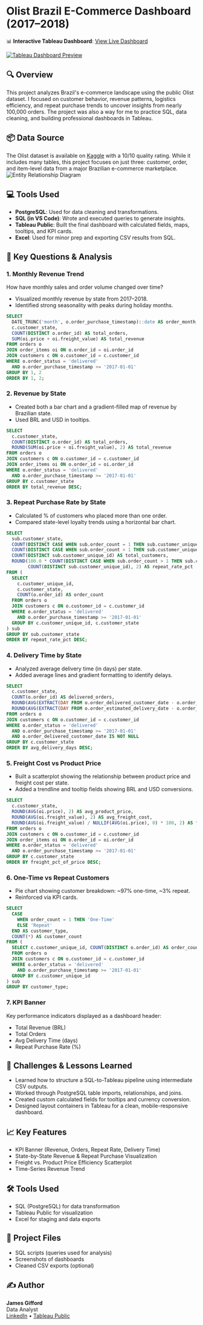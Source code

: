# Olist Brazil E-Commerce Dashboard (2017–2018)

📊 **Interactive Tableau Dashboard**: [View Live Dashboard](https://public.tableau.com/app/profile/james.gifford/viz/OlistEcommerceDataProject/OlistBrazilE-CommerceData20172018?publish=yes)

[![Tableau Dashboard Preview](assets/tableau_dashboard_preview.png)](https://public.tableau.com/app/profile/james.gifford/viz/OlistEcommerceDataProject/OlistBrazilE-CommerceData20172018?publish=yes)

## 🔍 Overview
This project analyzes Brazil's e-commerce landscape using the public Olist dataset. I focused on customer behavior, revenue patterns, logistics efficiency, and repeat purchase trends to uncover insights from nearly 100,000 orders. The project was also a way for me to practice SQL, data cleaning, and building professional dashboards in Tableau.

## 📦 Data Source

The Olist dataset is available on [Kaggle](https://www.kaggle.com/datasets/olistbr/brazilian-ecommerce) with a 10/10 quality rating. While it includes many tables, this project focuses on just three: customer, order, and item-level data from a major Brazilian e-commerce marketplace.  
![Entity Relationship Diagram](assets\olist_entity_relationship_diagram.png)
## 💻 Tools Used

- **PostgreSQL**: Used for data cleaning and transformations.  
- **SQL (in VS Code)**: Wrote and executed queries to generate insights.  
- **Tableau Public**: Built the final dashboard with calculated fields, maps, tooltips, and KPI cards.  
- **Excel**: Used for minor prep and exporting CSV results from SQL.

## 🧮 Key Questions & Analysis

### 1. Monthly Revenue Trend
How have monthly sales and order volume changed over time?
- Visualized monthly revenue by state from 2017–2018.
- Identified strong seasonality with peaks during holiday months.
```sql
SELECT 
  DATE_TRUNC('month', o.order_purchase_timestamp)::date AS order_month,
  c.customer_state,
  COUNT(DISTINCT o.order_id) AS total_orders,
  SUM(oi.price + oi.freight_value) AS total_revenue
FROM orders o
JOIN order_items oi ON o.order_id = oi.order_id
JOIN customers c ON o.customer_id = c.customer_id
WHERE o.order_status = 'delivered'
  AND o.order_purchase_timestamp >= '2017-01-01'
GROUP BY 1, 2
ORDER BY 1, 2;
```

### 2. Revenue by State
- Created both a bar chart and a gradient-filled map of revenue by Brazilian state.
- Used BRL and USD in tooltips.
```sql
SELECT 
  c.customer_state,
  COUNT(DISTINCT o.order_id) AS total_orders,
  ROUND(SUM(oi.price + oi.freight_value), 2) AS total_revenue
FROM orders o
JOIN customers c ON o.customer_id = c.customer_id
JOIN order_items oi ON o.order_id = oi.order_id
WHERE o.order_status = 'delivered'
  AND o.order_purchase_timestamp >= '2017-01-01'
GROUP BY c.customer_state
ORDER BY total_revenue DESC;
```
### 3. Repeat Purchase Rate by State
- Calculated % of customers who placed more than one order.
- Compared state-level loyalty trends using a horizontal bar chart.
```sql
SELECT 
  sub.customer_state,
  COUNT(DISTINCT CASE WHEN sub.order_count = 1 THEN sub.customer_unique_id END) AS one_time,
  COUNT(DISTINCT CASE WHEN sub.order_count > 1 THEN sub.customer_unique_id END) AS repeat,
  COUNT(DISTINCT sub.customer_unique_id) AS total_customers,
  ROUND(100.0 * COUNT(DISTINCT CASE WHEN sub.order_count > 1 THEN sub.customer_unique_id END) /
        COUNT(DISTINCT sub.customer_unique_id), 2) AS repeat_rate_pct
FROM (
  SELECT 
    c.customer_unique_id, 
    c.customer_state, 
    COUNT(o.order_id) AS order_count
  FROM orders o
  JOIN customers c ON o.customer_id = c.customer_id
  WHERE o.order_status = 'delivered'
    AND o.order_purchase_timestamp >= '2017-01-01'
  GROUP BY c.customer_unique_id, c.customer_state
) sub
GROUP BY sub.customer_state
ORDER BY repeat_rate_pct DESC;
```
### 4. Delivery Time by State
- Analyzed average delivery time (in days) per state.
- Added average lines and gradient formatting to identify delays.
```sql
SELECT 
  c.customer_state,
  COUNT(o.order_id) AS delivered_orders,
  ROUND(AVG(EXTRACT(DAY FROM o.order_delivered_customer_date - o.order_purchase_timestamp)), 2) AS avg_delivery_days,
  ROUND(AVG(EXTRACT(DAY FROM o.order_estimated_delivery_date - o.order_delivered_customer_date)), 2) AS avg_days_early_or_late
FROM orders o
JOIN customers c ON o.customer_id = c.customer_id
WHERE o.order_status = 'delivered'
  AND o.order_purchase_timestamp >= '2017-01-01'
  AND o.order_delivered_customer_date IS NOT NULL
GROUP BY c.customer_state
ORDER BY avg_delivery_days DESC;
```
### 5. Freight Cost vs Product Price
- Built a scatterplot showing the relationship between product price and freight cost per state.
- Added a trendline and tooltip fields showing BRL and USD conversions.
```sql
SELECT 
  c.customer_state,
  ROUND(AVG(oi.price), 2) AS avg_product_price,
  ROUND(AVG(oi.freight_value), 2) AS avg_freight_cost,
  ROUND(AVG(oi.freight_value) / NULLIF(AVG(oi.price), 0) * 100, 2) AS freight_pct_of_price
FROM orders o
JOIN customers c ON o.customer_id = c.customer_id
JOIN order_items oi ON o.order_id = oi.order_id
WHERE o.order_status = 'delivered'
  AND o.order_purchase_timestamp >= '2017-01-01'
GROUP BY c.customer_state
ORDER BY freight_pct_of_price DESC;
```
### 6. One-Time vs Repeat Customers
- Pie chart showing customer breakdown: ~97% one-time, ~3% repeat.
- Reinforced via KPI cards.
```sql
SELECT 
  CASE 
    WHEN order_count = 1 THEN 'One-Time'
    ELSE 'Repeat'
  END AS customer_type,
  COUNT(*) AS customer_count
FROM (
  SELECT c.customer_unique_id, COUNT(DISTINCT o.order_id) AS order_count
  FROM orders o
  JOIN customers c ON o.customer_id = c.customer_id
  WHERE o.order_status = 'delivered'
    AND o.order_purchase_timestamp >= '2017-01-01'
  GROUP BY c.customer_unique_id
) sub
GROUP BY customer_type;
```
### 7. KPI Banner
Key performance indicators displayed as a dashboard header:
- Total Revenue (BRL)
- Total Orders
- Avg Delivery Time (days)
- Repeat Purchase Rate (%)

## 🔧 Challenges & Lessons Learned

- Learned how to structure a SQL-to-Tableau pipeline using intermediate CSV outputs.
- Worked through PostgreSQL table imports, relationships, and joins.
- Created custom calculated fields for tooltips and currency conversion.
- Designed layout containers in Tableau for a clean, mobile-responsive dashboard.

## 📈 Key Features
- KPI Banner (Revenue, Orders, Repeat Rate, Delivery Time)
- State-by-State Revenue & Repeat Purchase Visualization
- Freight vs. Product Price Efficiency Scatterplot
- Time-Series Revenue Trend

## 🛠️ Tools Used
- SQL (PostgreSQL) for data transformation
- Tableau Public for visualization
- Excel for staging and data exports

## 📂 Project Files
- SQL scripts (queries used for analysis)
- Screenshots of dashboards
- Cleaned CSV exports (optional)

## ✍️ Author
**James Gifford**  
Data Analyst  
[LinkedIn](https://www.linkedin.com/in/jamesgifford5/) • [Tableau Public](https://public.tableau.com/app/profile/james.gifford/vizzes)
